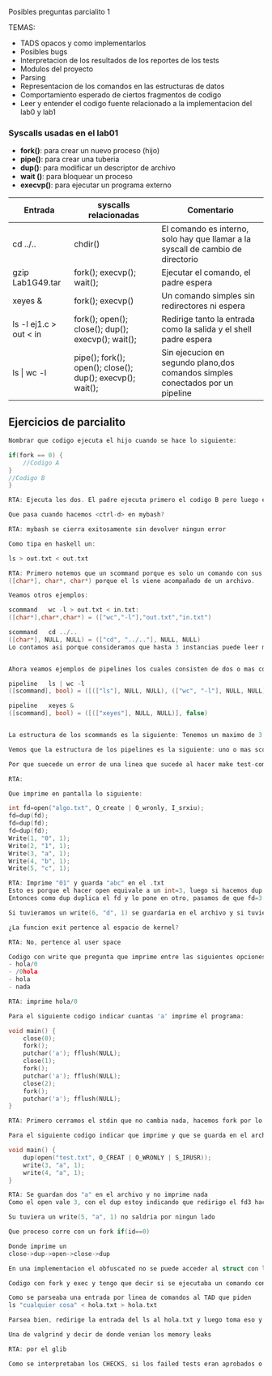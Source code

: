 Posibles preguntas parcialito 1

TEMAS:

- TADS opacos y como implementarlos
- Posibles bugs
- Interpretacion de los resultados de los reportes de los tests
- Modulos del proyecto
- Parsing
- Representacion de los comandos en las estructuras de datos
- Comportamiento esperado de ciertos fragmentos de codigo
- Leer y entender el codigo fuente relacionado a la implementacion del lab0 y lab1

### Syscalls usadas en el lab01
- **fork()**: para crear un nuevo proceso (hijo)
- **pipe()**: para crear una tuberia
- **dup()**: para modificar un descriptor de archivo
- **wait ()**: para bloquear un proceso
- **execvp()**: para ejecutar un programa externo


| Entrada                | syscalls relacionadas                                     | Comentario                                                                      |
| ---------------------- | --------------------------------------------------------- | ------------------------------------------------------------------------------- |
| cd ../..               | chdir()                                                   | El comando es interno, solo hay que llamar a la syscall de cambio de directorio |
| gzip Lab1G49.tar       | fork(); execvp(); wait();                                 | Ejecutar el comando, el padre espera                                            |
| xeyes &                | fork(); execvp()                                          | Un comando simples sin redirectores ni espera                                   |
| ls -l ej1.c > out < in | fork(); open(); close(); dup(); execvp(); wait();         | Redirige tanto la entrada como la salida y el shell padre espera                |
| ls \| wc -l            | pipe(); fork(); open(); close(); dup(); execvp(); wait(); | Sin ejecucion en segundo plano,dos comandos simples conectados por un pipeline  |


## Ejercicios de parcialito

```c
Nombrar que codigo ejecuta el hijo cuando se hace lo siguiente:

if(fork == 0) {
	//Codigo A
}
//Codigo B
}

RTA: Ejecuta los dos. El padre ejecuta primero el codigo B pero luego el hijo ejecuta el codigo A y B.
```

```c
Que pasa cuando hacemos <ctrl-d> en mybash?

RTA: mybash se cierra exitosamente sin devolver ningun error
```

```c
Como tipa en haskell un:

ls > out.txt < out.txt

RTA: Primero notemos que un scommand porque es solo un comando con sus argumentos y sus archivos de redireccion de entrada y salida: 
([char*], char*, char*) porque el ls viene acompañado de un archivo.

Veamos otros ejemplos:

scommand   wc -l > out.txt < in.txt:
([char*],char*,char*) = (["wc","-l"],"out.txt","in.txt")

scommand   cd ../.. 
([char*], NULL, NULL) = (["cd", "../.."], NULL, NULL)
Lo contamos asi porque consideramos que hasta 3 instancias puede leer mybash.


Ahora veamos ejemplos de pipelines los cuales consisten de dos o mas comandos simples conectados por el operador pipe |

pipeline   ls | wc -l
([scommand], bool) = ([(["ls"], NULL, NULL), (["wc", "-l"], NULL, NULL)], true)

pipeline   xeyes &
([scommand], bool) = ([(["xeyes"], NULL, NULL)], false)


La estructura de los scommands es la siguiente: Tenemos un maximo de 3 entradas, una para el comando en si con sus argumentos y otras 2 para redireccionar salida y entrada. 

Vemos que la estructura de los pipelines es la siguiente: uno o mas scommands separados por un pipe, seguidos de un bool que indica con un true si se ejecuta en modo foregound o un false si se ejecuta en modo background (uso del &)
```

```c
Por que suecede un error de una linea que sucede al hacer make test-command

RTA: 
```

```c
Que imprime en pantalla lo siguiente:

int fd=open("algo.txt", O_create | O_wronly, I_srxiu);
fd=dup(fd);
fd=dup(fd);
fd=dup(fd);
Write(1, "0", 1);
Write(2, "1", 1);
Write(3, "a", 1);
Write(4, "b", 1);
Write(5, "c", 1);

RTA: Imprime "01" y guarda "abc" en el .txt
Esto es porque el hacer open equivale a un int=3, luego si hacemos dup un dup de eso indicamos que queremos que el fd3 salga por el archivo algo.txt.
Entonces como dup duplica el fd y lo pone en otro, pasamos de que fd=3 a que fd=4 y hacemos lo mismo con fd4 indicando que salga por algo.txt y de igual forma con el fd5. (vale hasta el fd=6). Por lo tanto como para los fd 1 y 2 no indicamos que salgan por ningun lado se imprimen en pantalla y luego los a, b y c se guardan en el archivo.

Si tuvieramos un write(6, "d", 1) se guardaria en el archivo y si tuvieramos un write(7, "e", 1) no se guardaria ni imprimiria 
```

```c
¿La funcion exit pertence al espacio de kernel?

RTA: No, pertence al user space
```

```c
Codigo con write que pregunta que imprime entre las siguientes opciones:
- hola/0
- /0hola
- hola
- nada

RTA: imprime hola/0
```

```c
Para el siguiente codigo indicar cuantas 'a' imprime el programa:

void main() {
	close(0);
	fork();
	putchar('a'); fflush(NULL);
	close(1);
	fork();
	putchar('a'); fflush(NULL);
	close(2);
	fork();
	putchar('a'); fflush(NULL);
}

RTA: Primero cerramos el stdin que no cambia nada, hacemos fork por lo que ahora tenemos un padre e hijo e imprimos dos 'a' al putchear. Luego cerramos el stdout por lo que a partir de ahora nada que imprimamos se va a mostrar
```

```c
Para el siguiente codigo indicar que imprime y que se guarda en el archivo:

void main() {
	dup(open("test.txt", O_CREAT | O_WRONLY | S_IRUSR));
	write(3, "a", 1);
	write(4, "a", 1);
}

RTA: Se guardan dos "a" en el archivo y no imprime nada
Como el open vale 3, con el dup estoy indicando que redirigo el fd3 hacia el archivo test.txt y como lo duplica lo pone en 4, por lo tanto los fd3 y 4 son los que salen por test.txt.

Su tuviera un write(5, "a", 1) no saldria por ningun lado
```

```c
Que proceso corre con un fork if(id==0)
```

```c
Donde imprime un 
close->dup->open->close->dup
```

```c
En una implementacion el obfuscated no se puede acceder al struct con la flechita "->"
```

```c
Codigo con fork y exec y tengo que decir si se ejecutaba un comando con ; o && o |
```

```c
Como se parseaba una entrada por linea de comandos al TAD que piden
ls "cualquier cosa" < hola.txt > hola.txt

Parsea bien, redirige la entrada del ls al hola.txt y luego toma eso y lo pone en hola.txt por lo que termina escribien hola.txt
```

```c
Una de valgrind y decir de donde venian los memory leaks

RTA: por el glib
```

```c
Como se interpretaban los CHECKS, si los failed tests eran aprobados o no
```